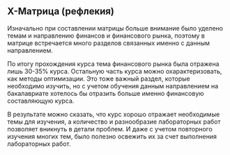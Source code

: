 ## X-Матрица (рефлекия)
Изначально при составлении матрицы больше внимание было уделено темам и направлению финансов и финансового рынка,
поэтому в матрице встречается много разделов связанных именно с данным направлением.

По итогу прохождения курса тема финансового рынка была отражена лишь 30-35% курса. Остальную часть курса можно охарактеризовать,
как методы оптимизации. Это тоже важный раздел, которые необходимо изучить, но с учетом обучения данным направлением на бакалавриате
хотелось бы отразить больше именно финансовую составляющую курса.

В результате можно сказать, что курс хорошо отражает необходимые темы для изучения, а количество и разнообразие лабораторных работ 
позволяет вникнуть в детали проблем. И даже с учетом повторного изучения многих тем, было полезно освежить их за счет выполнения лабораторных работ.